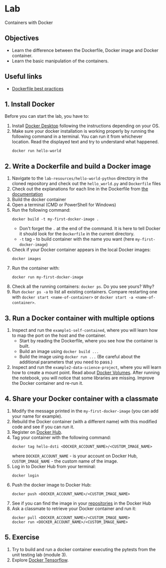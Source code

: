 
# Lab

Containers with Docker

## Objectives 

- Learn the difference between the Dockerfile, Docker image and Docker container.
- Learn the basic manipulation of the containers.

## Useful links

- [Dockerfile best practices](https://docs.docker.com/develop/develop-images/dockerfile_best-practices/)

## 1. Install Docker

Before you can start the lab, you have to:
1. Install [Docker Desktop](https://www.docker.com/get-started) following the instructions depending on your OS.
2. Make sure your docker installation is working properly by running the following command in a terminal. You can run it from whichever location. Read the displayed text and try to understand what happened.
   ```
   docker run hello-world
   ```

## 2. Write a Dockerfile and build a Docker image

1. Navigate to the `lab-resources/hello-world-python` directory in the cloned repository and check out the `hello_world.py` and `Dockerfile` files
2. Check out the explanations for each line in the Dockerfile from [the documentation](https://docs.docker.com/develop/develop-images/dockerfile_best-practices/#dockerfile-instructions) 
3. Build the docker container   
  1. Open a terminal (CMD or PowerShell for Windows)
  2. Run the following command:
     ```
     docker build -t my-first-docker-image .
     ```
     - Don't forget the `.` at the end of the command. It is here to tell Docker it should look for the `Dockerfile` in the current directory. 
     - `-t` tag - to build container with the name you want (here `my-first-docker-image`)
3. Check if your Docker container appears in the local Docker images:
   ```
   docker images
   ```
 4. Run the container with: 
    ```
    docker run my-first-docker-image
    ```
 5. Check all the running containers: `docker ps`. Do you see yours? Why?
 6. Run `docker ps -a` to list all existing containers. Compare restarting one with `docker start <name-of-container>` or `docker start -a <name-of-container>`.    

## 3. Run a Docker container with multiple options

1. Inspect and run the `example1-self-contained`, where you will learn how to map the port on the host and the container. 
	- Start by reading the Dockerfile, where you see how the container is built.
	- Build an image using `docker build ...`
	- Build the image using `docker run ...` (Be careful about the additional parameters that you need to pass.)
2. Inspect and run the `example2-data-science-project`, where you will learn how to create a mount point. Read about [Docker Volumes](https://docs.docker.com/storage/volumes/). After running the notebook, you will notice that some libraries are missing. Improve the Docker container and re-run it.    

## 4. Share your Docker container with a classmate

1. Modify the message printed in the `my-first-docker-image` (you can add your name for example).
2. Rebuild the Docker container (with a different name) with this modified code and see if you can run it.
3. Register on [Docker Hub](https://hub.docker.com/).
4. Tag your container with the following command:
   ```
   docker tag hello-dsti <DOCKER_ACCOUNT_NAME>/<CUSTOM_IMAGE_NAME>
   ```
   where `DOCKER_ACCOUNT_NAME` - is your account on Docker Hub, `CUSTOM_IMAGE_NAME` - the custom name of the image.
5. Log in to Docker Hub from your terminal:
   ```
   docker login
   ```
6. Push the docker image to Docker Hub:
   ```
   docker push <DOCKER_ACCOUNT_NAME>/<CUSTOM_IMAGE_NAME>
   ```
7. See if you can find the image in your [repositories](https://hub.docker.com/repositories) in the Docker Hub
8. Ask a classmate to retrieve your Docker container and run it:
   ```
   docker pull <DOCKER_ACCOUNT_NAME>/<CUSTOM_IMAGE_NAME>
   docker run <DOCKER_ACCOUNT_NAME>/<CUSTOM_IMAGE_NAME>
   ```

## 5. Exercise

1. Try to build and run a docker container executing the pytests from the unit testing lab (module 3).
2. Explore [Docker Tensorflow](https://www.tensorflow.org/install/docker).

